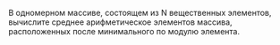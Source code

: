 В одномерном массиве, состоящем из N вещественных элементов, вычислите среднее арифметическое элементов массива, расположенных после минимального по модулю элемента. 